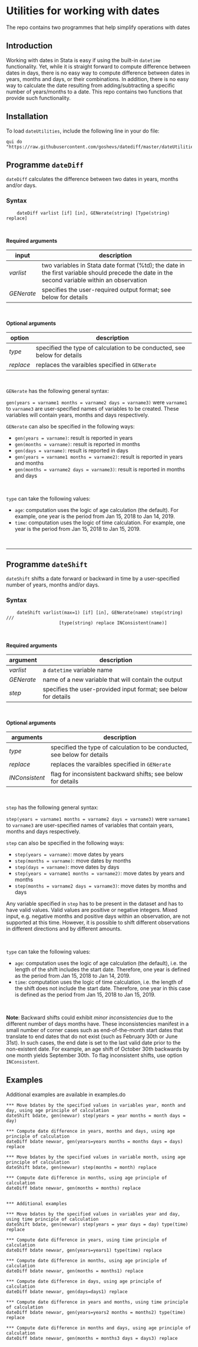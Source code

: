 # Utilities for working with dates

The repo contains two programmes that help simplify operations with dates 

## Introduction

Working with dates in Stata is easy if using the built-in `datetime` functionality.
Yet, while it is straight forward to compute difference between dates in days, there is no easy way to compute
difference between dates in years, months and days, or their combinations. In addition, 
there is no easy way to calculate the date resulting from adding/subtracting a specific number of years/months to a date.
This repo contains two functions that provide such functionality.


## Installation

To load `dateUtilities`, include the following line in your do file:

```
qui do "https://raw.githubusercontent.com/goshevs/datediff/master/dateUtilities.ado"

```

## Programme `dateDiff`

`dateDiff` calculates the difference between two dates in years, months and/or days.


### Syntax

```
	dateDiff varlist [if] [in], GENerate(string) [Type(string) replace]
```
<br>

**Required arguments**


| input       | description            |
|-------------|------------------------|
| *varlist*   | two variables in Stata date format (%td); the date in the first variable should precede the date in the second variable within an observation|
| *GENerate*  | specifies the user-required output format; see below for details |

<br>

**Optional arguments**


| option         | description            |
|----------------|------------------------|
| *type*         | specified the type of calculation to be conducted, see below for details |
| *replace*      | replaces the varaibles specified in `GENerate` |


<br>

`GENerate` has the following general syntax:

`gen(years = varname1 months = varname2 days = varname3)` were `varname1` to `varname3` are
user-specified names of variables to be created. These variables will contain years, months and days respectively.

`GENerate` can also be specified in the following ways:

- `gen(years = varname)`: result is reported in years
- `gen(months = varname)`: result is reported in months
- `gen(days = varname)`: result is reported in days
- `gen(years = varname1 months = varname2)`: result is reported in years and months
- `gen(months = varname2 days = varname3)`: result is reported in months and days

<br>

`type` can take the following values:

- `age`: computation uses the logic of age calculation (the default). For example, 
one year is the period from Jan 15, 2018 to Jan 14, 2019.
- `time`: computation uses the logic of time calculation. For example, 
one year is the period from Jan 15, 2018 to Jan 15, 2019.

<br>

-----

## Programme `dateShift`

`dateShift` shifts a date forward or backward in time by a user-specified number of years, months and/or days.


### Syntax

```
	dateShift varlist(max=1) [if] [in], GENerate(name) step(string) ///
					[type(string) replace INConsistent(name)]
```
<br>

**Required arguments**


| argument    | description            |
|-------------|------------------------|
| *varlist*   | a `datetime` variable name|
| *GENerate*  | name of a new variable that will contain the output |
| *step*      | specifies the user-provided input format; see below for details  |

<br>

**Optional arguments**


| arguments      | description            |
|----------------|------------------------|
| *type*         | specified the type of calculation to be conducted, see below for details |
| *replace*      | replaces the varaibles specified in `GENerate` |
| *INConsistent* | flag for inconsistent backward shifts; see below for details |


<br>


`step` has the following general syntax:

`step(years = varname1 months = varname2 days = varname3)` were `varname1` to `varname3` are
user-specified names of variables that contain years, months and days respectively. 

`step` can also be specified in the following ways:

- `step(years = varname)`: move dates by years
- `step(months = varname)`: move dates by months
- `step(days = varname)`: move dates by days
- `step(years = varname1 months = varname2)`: move dates by years and months
- `step(months = varname2 days = varname3)`: move dates by months and days

Any variable specified in `step` has to be present in the dataset and has to have valid values. 
Valid values are positive or negative integers. Mixed input, e.g. negative months and positive days within 
an observation, are not supported at this time. However, it is possible to shift different observations in different directions 
and by different amounts.

<br>

`type` can take the following values:

- `age`: computation uses the logic of age calculation (the default), i.e. 
the length of the shift includes the start date. Therefore, one year is defined as 
the period from Jan 15, 2018 to Jan 14, 2019.
- `time`: computation uses the logic of time calculation, i.e. the length of the shift
does not include the start date. Therefore, one year in this case is defined as 
the period from Jan 15, 2018 to Jan 15, 2019.

<br>

**Note**: Backward shifts could exhibit *minor inconsistencies* due to the different number of
days months have. These inconsistencies manifest in a small number of corner cases 
such as end-of-the-month start dates that translate to end dates that do not exist (such 
as February 30th or June 31st). In such cases, the end date is set to the last valid date prior to the non-existent date.
For example, an age shift of October 30th backwards by one month yields September 30th. To flag inconsistent shifts, 
use option `INConsistent`. 


## Examples

Additional examples are available in examples.do

```
*** Move bdates by the specified values in variables year, month and day, using age principle of calculation
dateShift bdate, gen(newvar) step(years = year months = month days = day)

*** Compute date difference in years, months and days, using age principle of calculation
dateDiff bdate newvar, gen(years=years months = months days = days) replace

*** Move bdates by the specified values in variable month, using age principle of calculation
dateShift bdate, gen(newvar) step(months = month) replace 

*** Compute date difference in months, using age principle of calculation
dateDiff bdate newvar, gen(months = months) replace


*** Additional examples

*** Move bdates by the specified values in variables year and day, using time principle of calculation
dateShift bdate, gen(newvar) step(years = year days = day) type(time) replace

*** Compute date difference in years, using time principle of calculation
dateDiff bdate newvar, gen(years=years1) type(time) replace
 
*** Compute date difference in months, using age principle of calculation
dateDiff bdate newvar, gen(months = months1) replace

*** Compute date difference in days, using age principle of calculation
dateDiff bdate newvar, gen(days=days1) replace

*** Compute date difference in years and months, using time principle of calculation
dateDiff bdate newvar, gen(years=years2 months = months2) type(time) replace

*** Compute date difference in months and days, using age principle of calculation
dateDiff bdate newvar, gen(months = months3 days = days3) replace
```
